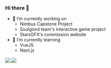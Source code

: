 ### Hi there 👋
- 🔭 I’m currently working on
  - Nimbus Capstone Project
  - Soulgood team's interactive game project
  - StarsGFX's commission website
- 🌱 I’m currently learning
  - VueJS
  - Next.js

<a href="https://github.com/anuraghazra/github-readme-stats">
  <img align="center" src="https://github-readme-stats.vercel.app/api?username=searxh&count_private=true&show_icons=true&include_all_commits=true&theme=tokyonight&bg_color=00000000&card_width=400px" />
</a>
<a href="https://github.com/anuraghazra/github-readme-stats">
  <img align="center" src="https://github-readme-stats.vercel.app/api/top-langs/?username=searxh&layout=compact&theme=tokyonight&bg_color=00000000&exclude_repo=diabetes-prediction-web-api&langs_count=8" />
</a>

<!--
**searxh/searxh** is a ✨ _special_ ✨ repository because its `README.md` (this file) appears on your GitHub profile.

Here are some ideas to get you started:

- 🔭 I’m currently working on ...
- 🌱 I’m currently learning ...
- 👯 I’m looking to collaborate on ...
- 🤔 I’m looking for help with ...
- 💬 Ask me about ...
- 📫 How to reach me: ...
- 😄 Pronouns: ...
- ⚡ Fun fact: ...
-->
